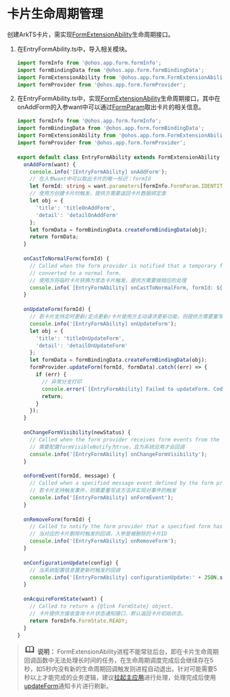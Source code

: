 # 卡片生命周期管理


创建ArkTS卡片，需实现[FormExtensionAbility](../reference/apis/js-apis-app-form-formExtensionAbility.md)生命周期接口。


1. 在EntryFormAbility.ts中，导入相关模块。
   
   ```ts
   import formInfo from '@ohos.app.form.formInfo';
   import formBindingData from '@ohos.app.form.formBindingData';
   import FormExtensionAbility from '@ohos.app.form.FormExtensionAbility';
   import formProvider from '@ohos.app.form.formProvider';
   ```

2. 在EntryFormAbility.ts中，实现[FormExtensionAbility](../reference/apis/js-apis-app-form-formExtensionAbility.md)生命周期接口，其中在onAddForm的入参want中可以通过[FormParam](../reference/apis/js-apis-app-form-formInfo.md#formparam)取出卡片的相关信息。
   
   ```typescript
   import formInfo from '@ohos.app.form.formInfo';
   import formBindingData from '@ohos.app.form.formBindingData';
   import FormExtensionAbility from '@ohos.app.form.FormExtensionAbility';
   import formProvider from '@ohos.app.form.formProvider';
   
   export default class EntryFormAbility extends FormExtensionAbility {
     onAddForm(want) {
       console.info('[EntryFormAbility] onAddForm');
       // 在入参want中可以取出卡片的唯一标识：formId
       let formId: string = want.parameters[formInfo.FormParam.IDENTITY_KEY];
       // 使用方创建卡片时触发，提供方需要返回卡片数据绑定类
       let obj = {
         'title': 'titleOnAddForm',
         'detail': 'detailOnAddForm'
       };
       let formData = formBindingData.createFormBindingData(obj);
       return formData;
     }
   
     onCastToNormalForm(formId) {
       // Called when the form provider is notified that a temporary form is successfully
       // converted to a normal form.
       // 使用方将临时卡片转换为常态卡片触发，提供方需要做相应的处理
       console.info(`[EntryFormAbility] onCastToNormalForm, formId: ${formId}`);
     }
   
     onUpdateForm(formId) {
       // 若卡片支持定时更新/定点更新/卡片使用方主动请求更新功能，则提供方需要重写该方法以支持数据更新
       console.info('[EntryFormAbility] onUpdateForm');
       let obj = {
         'title': 'titleOnUpdateForm',
         'detail': 'detailOnUpdateForm'
       };
       let formData = formBindingData.createFormBindingData(obj);
       formProvider.updateForm(formId, formData).catch((err) => {
         if (err) {
           // 异常分支打印
           console.error(`[EntryFormAbility] Failed to updateForm. Code: ${err.code}, message: ${err.message}`);
           return;
         }
       });
     }
   
     onChangeFormVisibility(newStatus) {
       // Called when the form provider receives form events from the system.
       // 需要配置formVisibleNotify为true，且为系统应用才会回调
       console.info('[EntryFormAbility] onChangeFormVisibility');
     }
   
     onFormEvent(formId, message) {
       // Called when a specified message event defined by the form provider is triggered.
       // 若卡片支持触发事件，则需要重写该方法并实现对事件的触发
       console.info('[EntryFormAbility] onFormEvent');
     }
   
     onRemoveForm(formId) {
       // Called to notify the form provider that a specified form has been destroyed.
       // 当对应的卡片删除时触发的回调，入参是被删除的卡片ID
       console.info('[EntryFormAbility] onRemoveForm');
     }
   
     onConfigurationUpdate(config) {
       // 当系统配置信息置更新时触发的回调
       console.info('[EntryFormAbility] configurationUpdate:' + JSON.stringify(config));
     }
   
     onAcquireFormState(want) {
       // Called to return a {@link FormState} object.
       // 卡片提供方接收查询卡片状态通知接口，默认返回卡片初始状态。
       return formInfo.FormState.READY;
     }
   }
   ```


> ![icon-note.gif](public_sys-resources/icon-note.gif) **说明：**
> FormExtensionAbility进程不能常驻后台，即在卡片生命周期回调函数中无法处理长时间的任务，在生命周期调度完成后会继续存在5秒，如5秒内没有新的生命周期回调触发则进程自动退出。针对可能需要5秒以上才能完成的业务逻辑，建议[拉起主应用](arkts-ui-widget-event-uiability.md)进行处理，处理完成后使用[updateForm](../reference/apis/js-apis-app-form-formProvider.md#updateform)通知卡片进行刷新。
